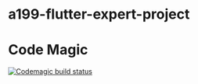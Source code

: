 # a199-flutter-expert-project

# Code Magic
[![Codemagic build status](https://api.codemagic.io/apps/62c42bed1d8501c4c7734386/62c42bed1d8501c4c7734385/status_badge.svg)](https://codemagic.io/apps/62c42bed1d8501c4c7734386/62c42bed1d8501c4c7734385/latest_build)
